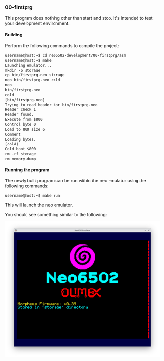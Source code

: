 ### 00-firstprg

This program does nothing other than start and stop.  It's intended to test your development environment.

#### Building

Perform the following commands to compile the project:

```
username@host:~$ cd neo6502-development/00-firstprg/asm
username@host:~$ make
Launching emulator...
mkdir -p storage
cp bin/firstprg.neo storage
neo bin/firstprg.neo cold
neo
bin/firstprg.neo
cold
[bin/firstprg.neo]
Trying to read header for bin/firstprg.neo
Header check 1
Header found.
Execute from $800
Control byte 0
Load to 800 size 6
Comment 
Loading bytes.
[cold]
Cold boot $800
rm -rf storage
rm memory.dump
```

#### Running the program

The newly built program can be run within the neo emulator using the following commands:

```
username@host:~$ make run
```

This will launch the neo emulator.

You should see something similar to the following:

![Screenshot of the neo emulator](https://github.com/andymccall/neo6502-development/blob/main/00-firstprg/assets/00-firstprg_asm.png?raw=true)
